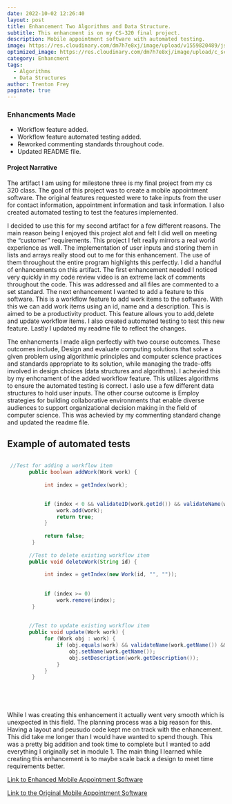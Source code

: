 ```yaml
---
date: 2022-10-02 12:26:40
layout: post
title: Enhancement Two Algorithms and Data Structure.
subtitle: This enhancment is on my CS-320 final project.
description: Mobile appointment software with automated testing.
image: https://res.cloudinary.com/dm7h7e8xj/image/upload/v1559820489/js-code_n83m7a.jpg
optimized_image: https://res.cloudinary.com/dm7h7e8xj/image/upload/c_scale,w_380/v1559820489/js-code_n83m7a.jpg
category: Enhancment
tags:
  - Algorithms
  - Data Structures
author: Trenton Frey
paginate: true
---
```


### Enhancments Made

* Workflow feature added.
* Workflow feature automated testing added.
* Reworked commenting standards throughout code.
* Updated README file.

#### Project Narrative

  The artifact I am using for milestone three is my final project from my cs 320 class. The goal of this  project was to create a mobile appointment software. The original features requested were to take inputs from the user for contact information, appointment information and task information. I also created automated testing to test the features implemented.

  I decided to use this for my second artifact for a few different reasons. The main reason being I enjoyed this project alot and felt I did well on meeting the “customer” requirements. This project I felt really mirrors a real world experience as well. The implementation of user inputs and storing them in lists and arrays really stood out to me for this enhancement. The use of them throughout the entire program highlights this perfectly. I did a handful of enhancements on this artifact. The first enhancement needed I noticed very quickly in my code review video is an extreme lack of comments throughout the code. This was addressed and all files are commented to a set standard. The next enhancement I wanted to add a feature to this software. This is a workflow feature to add work items to the software. With this we can add work items using an id, name and a description. This is aimed to be a productivity product. This feature allows you to add,delete and update workflow items. I also created automated testing to test this new feature. Lastly I updated my readme file to reflect the changes.
  
  The enhancments I made align perfectly with two course outcomes. These outcomes include, Design and evaluate computing solutions that solve a given problem using algorithmic principles and computer science practices and standards appropriate to its solution, while managing the trade-offs involved in design choices (data structures and algorithms). I achevied this by my enhcnament of the added workflow feature. This utilizes algorithms to ensure the automated testing is correct. I aslo use a few different data structures to hold user inputs. The other course outcome is Employ strategies for building collaborative environments that enable diverse audiences to support organizational decision making in the field of computer science. This was achevied by my commenting standard change and updated the readme file.
  
  ## Example of automated tests
```java

 //Test for adding a workflow item
	   public boolean addWork(Work work) {
	       
	        int index = getIndex(work);

	        
	        if (index < 0 && validateID(work.getId()) && validateName(work.getName()) && validateDescription(work.getDescription())) {
	            work.add(work);
	            return true;
	        }
	        
	        return false;
	    }
	   
	   //Test to delete existing workflow item
	   public void deleteWork(String id) {
	        
	        int index = getIndex(new Work(id, "", ""));
	        
	        
	        if (index >= 0)
	            work.remove(index);
	    }
	   
	   
	   //Test to update existing workflow item
	   public void update(Work work) {
	        for (Work obj : work) {
	            if (obj.equals(work) && validateName(work.getName()) && validateDescription(work.getDescription())) {
	                obj.setName(work.getName());
	                obj.setDescription(work.getDescription());
	            }
	        }
	    }



  
```

<!--page-->
  
  
  While I was creating this enhancement it actually went very smooth which is unexpected in this field. The planning process was a big reason for this. Having a layout and peusudo code kept me on track with the enhancement. This did take me longer than I would have wanted to spend though. This was a pretty big addition and took time to complete but I wanted to add everything I originally set in module 1. The main thing I learned while creating this enhancement is to maybe scale back a design to meet time requirements better. 
  
<a href="https://github.com/TrentonFrey/TrentonFrey.github.io/tree/master/MobileApportmentSoftware">Link to Enhanced Mobile Appointment Software </a>

<a href="https://github.com/TrentonFrey/TrentonFrey.github.io/tree/master/cs-320-main(OLD)">Link to the Original Mobile Appointment Software </a>






